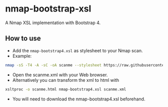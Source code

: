 # nmap-bootstrap-xsl

A Nmap XSL implementation with Bootstrap 4.

## How to use

- Add the `nmap-bootstrap4.xsl` as stylesheet to your Nmap scan. 
- Example: 

```sh
nmap -sS -T4 -A -sC -oA scanme --stylesheet https://raw.githubusercontent.com/honze-net/nmap-bootstrap-xsl/master/nmap-bootstrap.xsl scanme.nmap.org scanme2.nmap.org
```

- Open the scanme.xml with your Web browser.
- Alternatively you can transform the xml to html with

```sh
xsltproc -o scanme.html nmap-bootstrap4.xsl scanme.xml
```

- You will need to download the nmap-bootstrap4.xsl beforehand.
